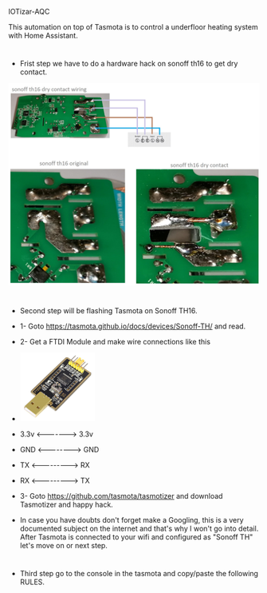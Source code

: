 IOTizar-AQC

This automation on top of Tasmota is to control a underfloor heating system with Home Assistant.
#
- Frist step we have to do a hardware hack on sonoff th16 to get dry contact.
<img src="./pictures/sonoff th16 conversion.jpg" width="600">

#
- Second step will be flashing Tasmota on Sonoff TH16.
- 1- Goto https://tasmota.github.io/docs/devices/Sonoff-TH/ and read.
- 2- Get a FTDI Module and make wire connections like this
- <img src="./pictures/ftdi_module.jpg" width="150"> 
- 3.3v <-------> 3.3v
- GND <--------> GND
- TX <---------> RX
- RX <---------> TX
 
- 3- Goto https://github.com/tasmota/tasmotizer and download Tasmotizer and happy hack.

- In case you have doubts don't forget make a Googling, this is a very documented subject on the internet and that's why I won't go into detail.
After Tasmota is connected to your wifi and configured as "Sonoff TH" let's move on or next step.

#
- Third step go to the console in the tasmota and copy/paste the following RULES.


